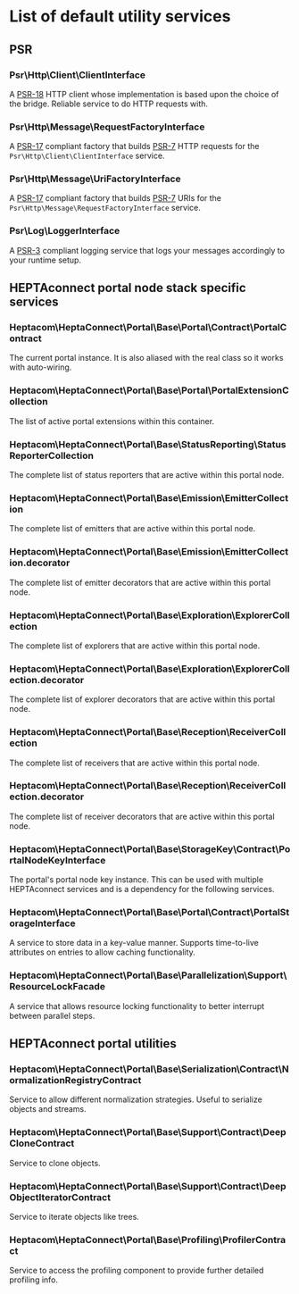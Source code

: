 # List of default utility services

## PSR

### Psr\Http\Client\ClientInterface

A [PSR-18](https://www.php-fig.org/psr/psr-18/) HTTP client whose implementation is based upon the choice of the bridge.
Reliable service to do HTTP requests with.


### Psr\Http\Message\RequestFactoryInterface

A [PSR-17](https://www.php-fig.org/psr/psr-17/) compliant factory that builds [PSR-7](https://www.php-fig.org/psr/psr-7/) HTTP requests for the `Psr\Http\Client\ClientInterface` service. 


### Psr\Http\Message\UriFactoryInterface

A [PSR-17](https://www.php-fig.org/psr/psr-17/) compliant factory that builds [PSR-7](https://www.php-fig.org/psr/psr-7/) URIs for the `Psr\Http\Message\RequestFactoryInterface` service. 


### Psr\Log\LoggerInterface

A [PSR-3](https://www.php-fig.org/psr/psr-3/) compliant logging service that logs your messages accordingly to your runtime setup.


## HEPTAconnect portal node stack specific services

### Heptacom\HeptaConnect\Portal\Base\Portal\Contract\PortalContract

The current portal instance.
It is also aliased with the real class so it works with auto-wiring.


### Heptacom\HeptaConnect\Portal\Base\Portal\PortalExtensionCollection

The list of active portal extensions within this container.


### Heptacom\HeptaConnect\Portal\Base\StatusReporting\StatusReporterCollection

The complete list of status reporters that are active within this portal node.


### Heptacom\HeptaConnect\Portal\Base\Emission\EmitterCollection

The complete list of emitters that are active within this portal node.


### Heptacom\HeptaConnect\Portal\Base\Emission\EmitterCollection.decorator

The complete list of emitter decorators that are active within this portal node.


### Heptacom\HeptaConnect\Portal\Base\Exploration\ExplorerCollection

The complete list of explorers that are active within this portal node.


### Heptacom\HeptaConnect\Portal\Base\Exploration\ExplorerCollection.decorator

The complete list of explorer decorators that are active within this portal node.


### Heptacom\HeptaConnect\Portal\Base\Reception\ReceiverCollection

The complete list of receivers that are active within this portal node.


### Heptacom\HeptaConnect\Portal\Base\Reception\ReceiverCollection.decorator

The complete list of receiver decorators that are active within this portal node.


### Heptacom\HeptaConnect\Portal\Base\StorageKey\Contract\PortalNodeKeyInterface

The portal's portal node key instance.
This can be used with multiple HEPTAconnect services and is a dependency for the following services.


### Heptacom\HeptaConnect\Portal\Base\Portal\Contract\PortalStorageInterface

A service to store data in a key-value manner.
Supports time-to-live attributes on entries to allow caching functionality.


### Heptacom\HeptaConnect\Portal\Base\Parallelization\Support\ResourceLockFacade 

A service that allows resource locking functionality to better interrupt between parallel steps.


## HEPTAconnect portal utilities

### Heptacom\HeptaConnect\Portal\Base\Serialization\Contract\NormalizationRegistryContract

Service to allow different normalization strategies.
Useful to serialize objects and streams.


### Heptacom\HeptaConnect\Portal\Base\Support\Contract\DeepCloneContract

Service to clone objects.


### Heptacom\HeptaConnect\Portal\Base\Support\Contract\DeepObjectIteratorContract

Service to iterate objects like trees.


### Heptacom\HeptaConnect\Portal\Base\Profiling\ProfilerContract

Service to access the profiling component to provide further detailed profiling info.

